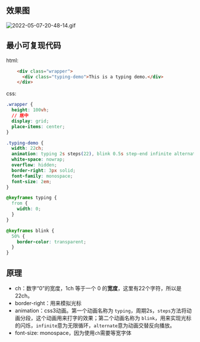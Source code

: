 ## 效果图

![2022-05-07-20-48-14.gif](https://p1-juejin.byteimg.com/tos-cn-i-k3u1fbpfcp/ccef692b25fd4f4a867c455ce372124f~tplv-k3u1fbpfcp-watermark.image?)
## 最小可复现代码

html:
```html
    <div class="wrapper">
      <div class="typing-demo">This is a typing demo.</div>
    </div>
```

css:
```css
.wrapper {
  height: 100vh;
  // 居中
  display: grid;
  place-items: center;
}

.typing-demo {
  width: 22ch;
  animation: typing 2s steps(22), blink 0.5s step-end infinite alternate;
  white-space: nowrap;
  overflow: hidden;
  border-right: 3px solid;
  font-family: monospace;
  font-size: 2em;
}

@keyframes typing {
  from {
    width: 0;
  }
}

@keyframes blink {
  50% {
    border-color: transparent;
  }
}

```

## 原理

- ch：数字“0”的宽度，1ch 等于一个 0 的**宽度**，这里有22个字符，所以是22ch。
- border-right：用来模拟光标
- animation：css3动画。第一个动画名称为 `typing`，周期2s，`steps`方法将动画分段，这个动画用来打字的效果；第二个动画名称为 `blink`，用来实现光标的闪烁，`infinite`意为无限循环，`alternate`意为动画交替反向播放。
- font-size: monospace，因为使用`ch`需要等宽字体
